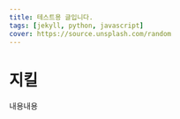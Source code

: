 ```yaml
---
title: 테스트용 글입니다.
tags: [jekyll, python, javascript]
cover: https://source.unsplash.com/random
---
```


# 지킬

내용내용
